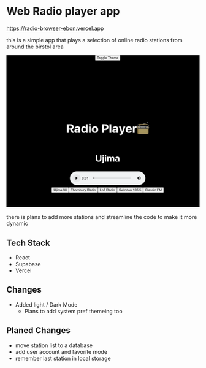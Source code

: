 # Web Radio player app

https://radio-browser-ebon.vercel.app

this is a simple app that plays a selection of online radio stations from around the birstol area 


![Alt text](image-1.png)

there is plans to add more stations and streamline the code to make it more dynamic 

## Tech Stack

- React
- Supabase
- Vercel

## Changes 

- Added light / Dark Mode 
    -   Plans to add system pref themeing too 

## Planed Changes 

- move station list to a database 
- add user account and favorite mode 
- remember last station in local storage 
